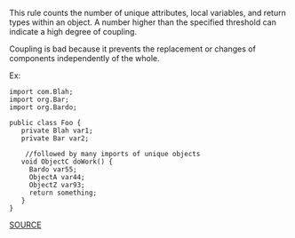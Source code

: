 This rule counts the number of unique attributes, local variables, and return types within an object. A number higher than the specified threshold can indicate a high degree of coupling.

Coupling is bad because it prevents the replacement or changes of components independently of the whole.

Ex:

    import com.Blah;
    import org.Bar;
    import org.Bardo;

    public class Foo {
       private Blah var1;
       private Bar var2;

        //followed by many imports of unique objects
       void ObjectC doWork() {
         Bardo var55;
         ObjectA var44;
         ObjectZ var93;
         return something;
       }
    }

[SOURCE](http://pmd.sourceforge.net/pmd-5.3.2/pmd-java/rules/java/coupling.html#CouplingBetweenObjects)

